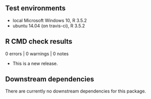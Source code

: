 ## Test environments
* local Microsoft Windows 10, R 3.5.2
* ubuntu 14.04 (on travis-ci), R 3.5.2

## R CMD check results

0 errors | 0 warnings | 0 notes

* This is a new release.

## Downstream dependencies 
There are currently no downstream dependencies for this package.
